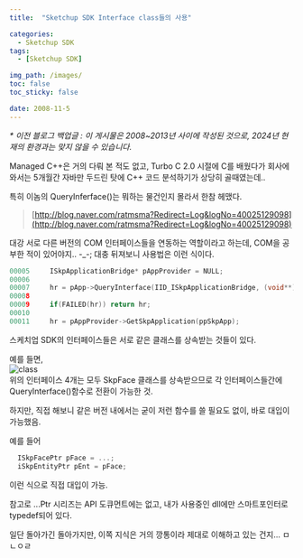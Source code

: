 ```yaml
---
title:  "Sketchup SDK Interface class들의 사용"

categories:
  - Sketchup SDK
tags:
  - [Sketchup SDK]

img_path: /images/
toc: false
toc_sticky: false

date: 2008-11-5
---
```

_* 이전 블로그 백업글 : 이 게시물은 2008~2013년 사이에 작성된 것으로, 2024년 현재의 환경과는 맞지 않을 수 있습니다._

Managed C++은 거의 다뤄 본 적도 없고, Turbo C 2.0 시절에 C를 배웠다가 회사에 와서는 5개월간 자바만 두드린 탓에 C++ 코드 분석하기가 상당히 골때였는데..

특히 이놈의 QueryInferface()는 뭐하는 물건인지 몰라서 한참 헤맸다.

> [http://blog.naver.com/ratmsma?Redirect=Log&logNo=40025129098](http://blog.naver.com/ratmsma?Redirect=Log&logNo=40025129098)

대강 서로 다른 버전의 COM 인터페이스들을 연동하는 역할이라고 하는데, COM을 공부한 적이 있어야지.. -_-; 
대충 뒤져보니 사용법은 이런 식이다.

```c++
00005     ISkpApplicationBridge* pAppProvider = NULL;
00006
00007     hr = pApp->QueryInterface(IID_ISkpApplicationBridge, (void**)&pAppProvider);
00008
00009     if(FAILED(hr)) return hr;
00010
00011     hr = pAppProvider->GetSkpApplication(ppSkpApp);
```

스케치업 SDK의 인터페이스들은 서로 같은 클래스를 상속받는 것들이 있다.

예를 들면,<br>
![class](20081105_2.jpg)<br>
위의 인터페이스 4개는 모두 SkpFace 클래스를 상속받으므로 각 인터페이스들간에 QueryInterface()함수로 전환이 가능한 것.

하지만, 직접 해보니 같은 버전 내에서는 굳이 저런 함수를 쓸 필요도 없이, 바로 대입이 가능했음.

예를 들어<br>
```c++
  ISkpFacePtr pFace = ...;
  iSkpEntityPtr pEnt = pFace;  
```
이런 식으로 직접 대입이 가능.

참고로 ...Ptr 시리즈는 API 도큐먼트에는 없고, 내가 사용중인 dll에만 스마트포인터로 typedef되어 있다.

일단 돌아가긴 돌아가지만, 이쪽 지식은 거의 깡통이라 제대로 이해하고 있는 건지... ㅁㄴㅇㄹ